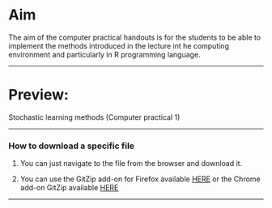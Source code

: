 <!-- -------------------------------------------------------------------------------- -->

<!-- Copyright 2025 Georgios Karagiannis -->

<!-- georgios.karagiannis@durham.ac.uk -->
<!-- Associate Professor -->
<!-- Department of Mathematical Sciences, Durham University, Durham,  UK  -->

<!-- This file is part of Machine_Learning_and_Neural_Networks_III_Epiphany -->
<!-- which is the material of the course -->
<!-- MATH3431 Machine Learning and Neural Networks III -->
<!-- Epiphany term -->
<!-- taught by Georgios P. Katagiannis in the Department of Mathematical Sciences   -->
<!-- in the University of Durham  in Epiphany term in 2025 -->

<!-- Machine_Learning_and_Neural_Networks_III_Epiphany is free software: -->
<!-- you can redistribute it and/or modify it-->
<!-- under the terms of the GNU General Public License as published by -->
<!-- the Free Software Foundation version 3 of the License. -->

<!-- Machine_Learning_and_Neural_Networks_III_Epiphany is distributed ->
<!-- in the hope that it will be useful, -->
<!-- but WITHOUT ANY WARRANTY; without even the implied warranty of -->
<!-- MERCHANTABILITY or FITNESS FOR A PARTICULAR PURPOSE.  See the -->
<!-- GNU General Public License for more details. -->

<!-- You should have received a copy of the GNU General Public License -->
<!-- along with Machine_Learning_and_Neural_Networks_III_Epiphany -->
<!-- If not, see <http://www.gnu.org/licenses/>. -->

<!-- -------------------------------------------------------------------------------- -->



Aim
===

The aim of the computer practical handouts is for the students to be able to implement the methods introduced in the lecture int he computing environment and particularly in R programming language. 

------------------------------------------------------------------------

Preview:
========

Stochastic learning methods (Computer practical 1)  

<!--

-   Supplementary : [HTML](http://htmlpreview.github.io/?https://github.com/georgios-stats/Machine_Learning_and_Neural_Networks_III_Epiphany/blob/main/Computer_practical/supplamentary_handout_computer_practical_1.xhtml) & [PDF](https://github.com/georgios-stats/Machine_Learning_and_Neural_Networks_III_Epiphany/blob/main/Computer_practical/supplamentary_handout_computer_practical_1.pdf)  

-   Tasks : [Rnotebook](http://htmlpreview.github.io/?https://github.com/georgios-stats/Machine_Learning_and_Neural_Networks_III_Epiphany/blob/main/Computer_practical/Stochastic_learning_methods_tasks.nb.html) & [Rmd](https://github.com/georgios-stats/Machine_Learning_and_Neural_Networks_III_Epiphany/blob/main/Computer_practical/Stochastic_learning_methods_tasks.Rmd)  

-   Solutions : [Rnotebook](http://htmlpreview.github.io/?https://github.com/georgios-stats/Machine_Learning_and_Neural_Networks_III_Epiphany/blob/main/Computer_practical/Stochastic_learning_methods_solutions.nb.html) & [Rmd](https://github.com/georgios-stats/Machine_Learning_and_Neural_Networks_III_Epiphany/blob/main/Computer_practical/Stochastic_learning_methods_solutions.Rmd)  

-->

<!--
Stochastic learning methods SGLD (Computer practical 2)

-   Supplementary : [HTML](http://htmlpreview.github.io/?https://github.com/georgios-stats/Machine_Learning_and_Neural_Networks_III_Epiphany/blob/main/Computer_practical/supplamentary_handout_computer_practical_2.xhtml) & [PDF](https://github.com/georgios-stats/Machine_Learning_and_Neural_Networks_III_Epiphany/blob/main/Computer_practical/supplamentary_handout_computer_practical_2.pdf)  

-   Tasks : [Rnotebook](http://htmlpreview.github.io/?https://github.com/georgios-stats/Machine_Learning_and_Neural_Networks_III_Epiphany/blob/main/Computer_practical/Stochastic_gradient_langevin_dynamics_tasks.nb.html) & [Rmd](https://github.com/georgios-stats/Machine_Learning_and_Neural_Networks_III_Epiphany/blob/main/Computer_practical/Stochastic_gradient_langevin_dynamics_tasks.Rmd)  

-   Solutions : [Rnotebook](http://htmlpreview.github.io/?https://github.com/georgios-stats/Machine_Learning_and_Neural_Networks_III_Epiphany/blob/main/Computer_practical/Stochastic_gradient_langevin_dynamics_solutions.nb.html) & [Rmd](https://github.com/georgios-stats/Machine_Learning_and_Neural_Networks_III_Epiphany/blob/main/Computer_practical/Stochastic_gradient_langevin_dynamics_solutions.Rmd) 

-->

<!--

Support Vector Machines (Computer practical 3)

-   Tasks : [Rnotebook](http://htmlpreview.github.io/?https://github.com/georgios-stats/Machine_Learning_and_Neural_Networks_III_Epiphany/blob/main/Computer_practical/Support_Vector_Machines_tasks.nb.html) & [Rmd](https://github.com/georgios-stats/Machine_Learning_and_Neural_Networks_III_Epiphany/blob/main/Computer_practical/Support_Vector_Machines_tasks.Rmd)  

-   Solutions : [Rnotebook](http://htmlpreview.github.io/?https://github.com/georgios-stats/Machine_Learning_and_Neural_Networks_III_Epiphany/blob/main/Computer_practical/Support_Vector_Machines_solutions.nb.html) & [Rmd](https://github.com/georgios-stats/Machine_Learning_and_Neural_Networks_III_Epiphany/blob/main/Computer_practical/Support_Vector_Machines_solutions.Rmd) 

-->

<!--

Artificial Neural Networks (Computer practical 4)  

-   Tasks : [Rnotebook](http://htmlpreview.github.io/?https://github.com/georgios-stats/Machine_Learning_and_Neural_Networks_III_Epiphany/blob/main/Computer_practical/Artificial_Neural_Networks_tasks.nb.html) & [Rmd](https://github.com/georgios-stats/Machine_Learning_and_Neural_Networks_III_Epiphany/blob/main/Computer_practical/Artificial_Neural_Networks_tasks.Rmd)  

-   Solutions : [Rnotebook](http://htmlpreview.github.io/?https://github.com/georgios-stats/Machine_Learning_and_Neural_Networks_III_Epiphany/blob/main/Computer_practical/Artificial_Neural_Networks_solutions.nb.html) & [Rmd](https://github.com/georgios-stats/Machine_Learning_and_Neural_Networks_III_Epiphany/blob/main/Computer_practical/Artificial_Neural_Networks_solutions.Rmd)  

-->


------------------------------------------------------------------------


### How to download a specific file

1. You can just navigate to the file from the browser and download it.

2. You can use the GitZip add-on for Firefox available [HERE](https://www.google.com/url?sa=t&rct=j&q=&esrc=s&source=web&cd=3&cad=rja&uact=8&ved=2ahUKEwias52xjd3nAhXPUs0KHeXHCEUQFjACegQIAhAB&url=https%3A%2F%2Faddons.mozilla.org%2Fen-US%2Ffirefox%2Faddon%2Fgitzip%2F&usg=AOvVaw37servrJ29tuNcx9dIQDqy) or the Chrome add-on GitZip available [HERE](https://www.google.com/url?sa=t&rct=j&q=&esrc=s&source=web&cd=2&cad=rja&uact=8&ved=2ahUKEwias52xjd3nAhXPUs0KHeXHCEUQFjABegQIARAB&url=https%3A%2F%2Fchrome.google.com%2Fwebstore%2Fdetail%2Fgitzip-for-github%2Fffabmkklhbepgcgfonabamgnfafbdlkn%3Fhl%3Den&usg=AOvVaw1Pn3VXuXz1Fphl7dsPEhDS)


------------------------------------------------------------------------
